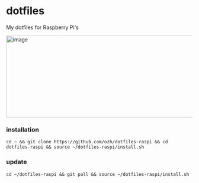 # dotfiles

My dotfiles for Raspberry Pi's

<img width="754" height="221" alt="image" src="https://github.com/user-attachments/assets/d1b68b87-992c-4eb2-baa4-9ae42fa26004" />

### installation

```shell
cd ~ && git clone https://github.com/ozh/dotfiles-raspi && cd dotfiles-raspi && source ~/dotfiles-raspi/install.sh
```

### update

```shell
cd ~/dotfiles-raspi && git pull && source ~/dotfiles-raspi/install.sh
```

